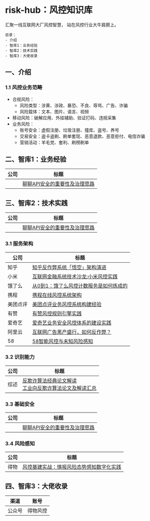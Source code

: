 # risk-hub：风控知识库
汇聚一线互联网大厂风控智慧， 站在风控行业大牛肩膀上。


```
目录：
- 介绍
- 智库1：业务经验
- 智库2：技术实践
- 智库3：大佬收录
```


## 一、介绍

### 1.1 风控业务范畴
- 合规风险：
  - 风险类型：涉黄、涉政、暴恐、不良、辱骂、广告、诈骗
  - 风险载体：文本、图片、语言、视频
- 移动风险：破解应用、外挂辅助、验证打码、违规采集
- 业务风险：
  - 账号安全：虚假注册、垃圾注册、撞库、盗号、养号
  - 交易安全：盗卡盗刷、刷单套现、恶意退款、恶意拒付、电信诈骗
  - 营销活动：羊毛党、套利、刷榜刷单


## 二、智库1：业务经验
| 公司     | 标题                                                         |
| -------- | ------------------------------------------------------------ |
|      | [聊聊API安全的重要性及治理思路](<https://mp.weixin.qq.com/s/Q9fZrq51fLNf0itPj1p9Vw>) |


## 三、智库2：技术实践
| 公司     | 标题                                                         |
| -------- | ------------------------------------------------------------ |
|      | [聊聊API安全的重要性及治理思路](<https://mp.weixin.qq.com/s/Q9fZrq51fLNf0itPj1p9Vw>) |


### 3.1 服务架构

| 公司     | 标题                                                         |
| -------- | ------------------------------------------------------------ |
| 知乎     | [知乎反作弊系统「悟空」架构演进](<https://zhuanlan.zhihu.com/p/39482667>) |
| 小米     | [互联网金融系统技术沙龙:小米风控实践](https://blog.csdn.net/weixin_45583158/article/details/100143031) |
| 饿了么   | [从0到1：饿了么风控计数服务是如何炼成的](https://blog.csdn.net/gitchat/article/details/78086327) |
| 携程     | [携程在线风控系统架构](https://mp.weixin.qq.com/s/muufqznNNVidPgamlcurCQ) |
| 美团点评 | [美团点评业务风控系统构建经验](https://tech.meituan.com/2017/01/13/risk-control-system-experience-sharing.html) |
| 有赞     | [有赞风控规则引擎实践](https://tech.youzan.com/rules-engine/) |
| 爱奇艺   | [爱奇艺业务安全风控体系的建设实践](https://mp.weixin.qq.com/s?__biz=MzI0MjczMjM2NA==&mid=2247483836&idx=1&sn=d46875c957289d8e035345992ad7053e) |
| 阿里云   | [互联网广告黑产盛行，如何反作弊？](https://zhuanlan.zhihu.com/p/337543455) |
| 58       | [58智能风控与未知风险感知](https://mp.weixin.qq.com/s/S2L_kuT4iMZpOHxHB1jUhA) |


### 3.2 识别能力
| 公司     | 标题                                                         |
| -------- | ------------------------------------------------------------ |
| 综述     | [反欺诈算法经典论文解读](<https://www.zhihu.com/column/c_1083316407885885440>) <br>[工业向反欺诈算法论文及解读汇总](https://zhuanlan.zhihu.com/p/85155064) |

### 3.3 基础安全
| 公司     | 标题                                                         |
| -------- | ------------------------------------------------------------ |
|      | [聊聊API安全的重要性及治理思路](<https://mp.weixin.qq.com/s/Q9fZrq51fLNf0itPj1p9Vw>) |


### 3.4 风险感知
| 公司 | 标题                                                         |
|----| ------------------------------------------------------------ |
| 得物 | [风控基建实战：情报风险态势感知数字化实践](<https://mp.weixin.qq.com/s/XStfy7Ho1E4Reg_KQ0Z-9A>) |


## 四、智库3：大佬收录
| 渠道  | 账号   |
|-----|------|
| 公众号 | 得物风控 |





